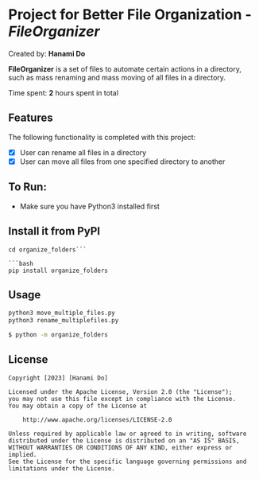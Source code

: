 # Project for Better File Organization - *FileOrganizer*

Created by: **Hanami Do**

**FileOrganizer** is a set of files to automate certain actions in a directory, such as mass renaming and mass moving of all files in a directory. 

Time spent: **2** hours spent in total

## Features

The following functionality is completed with this project:

- [X] User can rename all files in a directory
- [X] User can move all files from one specified directory to another

## To Run:
- Make sure you have Python3 installed first
  
## Install it from PyPI

```git clone https://github.com/author_name/project_urlname project_name
cd organize_folders```

```bash
pip install organize_folders
```

## Usage

```py
python3 move_multiple_files.py
python3 rename_multiplefiles.py
```

```bash
$ python -m organize_folders
```

## License

    Copyright [2023] [Hanami Do]

    Licensed under the Apache License, Version 2.0 (the "License");
    you may not use this file except in compliance with the License.
    You may obtain a copy of the License at

        http://www.apache.org/licenses/LICENSE-2.0

    Unless required by applicable law or agreed to in writing, software
    distributed under the License is distributed on an "AS IS" BASIS,
    WITHOUT WARRANTIES OR CONDITIONS OF ANY KIND, either express or implied.
    See the License for the specific language governing permissions and
    limitations under the License.
